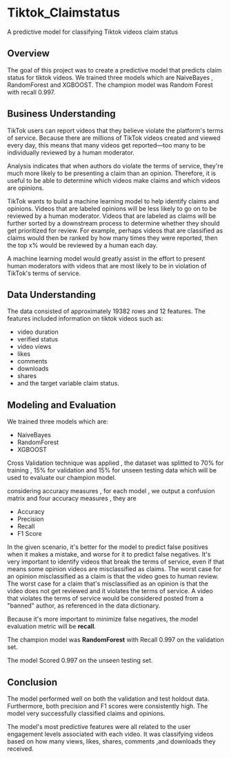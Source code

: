 # Tiktok_Claimstatus
A predictive model for classifying Tiktok videos claim status


## Overview 

The goal of this project was to create a predictive model that predicts claim status for tiktok videos.
We trained three models which are  NaiveBayes , RandomForest and XGBOOST.
The champion model was Random Forest with recall 0.997.

## Business Understanding 

TikTok users can report videos that they believe violate the platform's terms of service. Because there are millions of TikTok videos created and viewed every day, this means that many videos get reported—too many to be individually reviewed by a human moderator.

Analysis indicates that when authors do violate the terms of service, they're much more likely to be presenting a claim than an opinion. Therefore, it is useful to be able to determine which videos make claims and which videos are opinions.

TikTok wants to build a machine learning model to help identify claims and opinions. Videos that are labeled opinions will be less likely to go on to be reviewed by a human moderator. Videos that are labeled as claims will be further sorted by a downstream process to determine whether they should get prioritized for review. For example, perhaps videos that are classified as claims would then be ranked by how many times they were reported, then the top x% would be reviewed by a human each day.

A machine learning model would greatly assist in the effort to present human moderators with videos that are most likely to be in violation of TikTok's terms of service.

## Data Understanding

The data consisted of approximately 19382 rows and 12 features. The features included information on tiktok videos such as: 
 - video duration
 - verified status
 - video views
 - likes
 - comments
 - downloads
 - shares
 - and the target variable claim status.

## Modeling and Evaluation 

We trained three models which are:
 - NaiveBayes
 - RandomForest
 - XGBOOST

Cross Validation technique was applied , the dataset was splitted to 70% for training , 15% for validation and 15% for unseen testing data which will be used to evaluate our champion model.
   
considering accuracy measures , for each model , we output a confusion matrix and four accuracy measures , they are
 - Accuracy
 - Precision
 - Recall
 - F1 Score
   
In the given scenario, it's better for the model to predict false positives when it makes a mistake, and worse for it to predict false negatives. It's very important to identify videos that break the terms of service, even if that means some opinion videos are misclassified as claims. The worst case for an opinion misclassified as a claim is that the video goes to human review. The worst case for a claim that's misclassified as an opinion is that the video does not get reviewed and it violates the terms of service. A video that violates the terms of service would be considered posted from a "banned" author, as referenced in the data dictionary.

Because it's more important to minimize false negatives, the model evaluation metric will be **recall**.

The champion model was **RandomForest** with Recall 0.997 on the validation set.

The model Scored 0.997 on the unseen testing set.

## Conclusion

The model performed well on both the validation and test holdout data. Furthermore, both precision and F1 scores were consistently high. The model very successfully classified claims and opinions.

The model's most predictive features were all related to the user engagement levels associated with each video. It was classifying videos based on how many views, likes, shares, comments ,and downloads they received.
